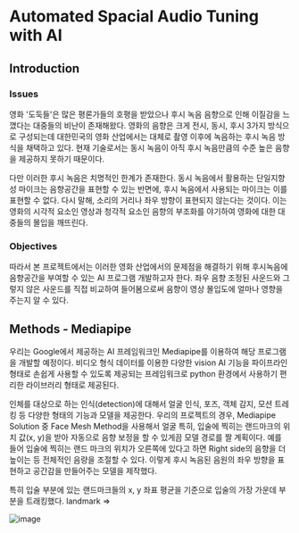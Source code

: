# Automated Spacial Audio Tuning with AI
## Introduction
### Issues
영화 '도둑들'은 많은 평론가들의 호평을 받았으나 후시 녹음 음향으로 인해 이질감을 느꼈다는 대중들의 비난이 존재해왔다. 영화의 음향은 크게 전시, 동시, 후시 3가지 방식으로 구성되는데 대한민국의 영화 산업에서는 대체로 촬영 이후에 녹음하는 후시 녹음 방식을 채택하고 있다. 현재 기술로서는 동시 녹음이 아직 후시 녹음만큼의 수준 높은 음향을 제공하지 못하기 때문이다. 

다만 이러한 후시 녹음은 치명적인 한계가 존재한다. 동시 녹음에서 활용하는 단일지향성 마이크는 음향공간을 표현할 수 있는 반면에, 후시 녹음에서 사용되는 마이크는 이를 표현할 수 없다. 다시 말해, 소리의 거리나 좌우 방향이 표현되지 않는다는 것이다. 이는 영화의 시각적 요소인 영상과 청각적 요소인 음향의 부조화를 야기하여 영화에 대한 대중들의 몰입을 깨뜨린다. 

### Objectives
따라서 본 프로젝트에서는 이러한 영화 산업에서의 문제점을 해결하기 위해 후시녹음에 음향공간을 부여할 수 있는 AI 프로그램 개발하고자 한다. 좌우 음향 조정된 사운드와 그렇지 않은 사운드를 직접 비교하여 들어봄으로써 음향이 영상 몰입도에 얼마나 영향을 주는지 알 수 있다. 

## Methods - Mediapipe
우리는 Google에서 제공하는 AI 프레임워크인 Mediapipe를 이용하여 해당 프로그램을 개발할 예정이다. 비디오 형식 데이터를 이용한 다양한 vision AI 기능을 파이프라인 형태로 손쉽게 사용할 수 있도록 제공되는 프레임워크로 python 환경에서 사용하기 편리한 라이브러리 형태로 제공된다. 

인체를 대상으로 하는 인식(detection)에 대해서 얼굴 인식, 포즈, 객체 감지, 모션 트레킹 등 다양한 형태의 기능과 모델을 제공한다. 우리의 프로젝트의 경우, Mediapipe Solution 중 Face Mesh Method을 사용해서 얼굴 특히, 입술에 찍히는 랜드마크의 위치 값(x, y)을 받아 자동으로 음향 보정을 할 수 있게끔 모델 경로를 짤 계획이다. 예를 들어 입술에 찍히는 랜드 마크의 위치가 오른쪽에 있다고 하면 Right side의 음향을 더 높이는 등 전체적인 음량을 조절할 수 있다. 이렇게 후시 녹음된 음원의 좌우 방향을 표현하고 공간감을 만들어주는 모델을 제작했다.

특히 입술 부분에 있는 랜드마크들의 x, y 좌표 평균을 기준으로 입술의 가장 가운데 부분을 트래킹했다. landmark => 

![image](https://github.com/juheechoi01/automated_spacial_audio_tuning/assets/109716683/c95707fb-595b-45e7-ae43-80ce104d53f1)


